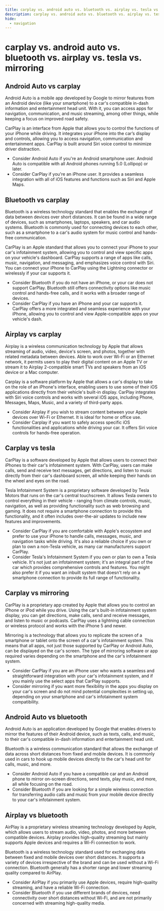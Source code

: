 ```yaml
---
title: carplay vs. android auto vs. bluetooth vs. airplay vs. tesla vs. mirroring
description: carplay vs. android auto vs. bluetooth vs. airplay vs. tesla vs. mirroring
hide:
  - navigation
---
```

# carplay vs. android auto vs. bluetooth vs. airplay vs. tesla vs. mirroring

## Android Auto vs carplay
Android Auto is a mobile app developed by Google to mirror features from an Android device (like your smartphone) to a car's compatible in-dash information and entertainment head unit. With it, you can access apps for navigation, communication, and music streaming, among other things, while keeping a focus on improved road safety.

CarPlay is an interface from Apple that allows you to control the functions of your iPhone while driving. It integrates your iPhone into the car’s display and controls, allowing you to access navigation, communication and entertainment apps. CarPlay is built around Siri voice control to minimize driver distraction.

- Consider Android Auto if you're an Android smartphone user. Android Auto is compatible with all Android phones running 5.0 (Lollipop) or later.
- Consider CarPlay if you're an iPhone user. It provides a seamless integration with all of iOS features and functions such as Siri and Apple Maps.


## Bluetooth vs carplay
Bluetooth is a wireless technology standard that enables the exchange of data between devices over short distances. It can be found in a wide range of devices, such as smartphones, laptops, speakers, and car audio systems. Bluetooth is commonly used for connecting devices to each other, such as a smartphone to a car's audio system for music control and hands-free communication.

CarPlay is an Apple standard that allows you to connect your iPhone to your car's infotainment system, allowing you to control and view specific apps on your vehicle's dashboard. CarPlay supports a range of apps like calls, music, navigation, and messaging, and emphasizes voice control with Siri. You can connect your iPhone to CarPlay using the Lightning connector or wirelessly if your car supports it.

- Consider Bluetooth if you do not have an iPhone, or your car does not support CarPlay. Bluetooth still offers connectivity options like music control and hands-free calls, and it works with a broader range of devices.
- Consider CarPlay if you have an iPhone and your car supports it. CarPlay offers a more integrated and seamless experience with your iPhone, allowing you to control and view Apple-compatible apps on your vehicle's dash.


## Airplay vs carplay
Airplay is a wireless communication technology by Apple that allows streaming of audio, video, device's screen, and photos, together with related metadata between devices. Able to work over Wi-Fi or an Ethernet network, it permits users to play their digital content on an Apple TV or stream it to Airplay 2-compatible smart TVs and speakers from an iOS device or a Mac computer.

Carplay is a software platform by Apple that allows a car's display to take on the role of an iPhone's interface, enabling users to use some of their iOS applications directly from their vehicle's built-in display. CarPlay integrates with Siri voice controls and works with several iOS apps, including Phone, Messages, Maps, Music, and a variety of third-party apps.

- Consider Airplay if you wish to stream content between your Apple devices over Wi-Fi or Ethernet. It is ideal for home or office use.
- Consider Carplay if you want to safely access specific iOS functionalities and applications while driving your car. It offers Siri voice controls for hands-free operation.


## Carplay vs tesla
CarPlay is a software developed by Apple that allows users to connect their iPhones to their car's infotainment system. With CarPlay, users can make calls, send and receive text messages, get directions, and listen to music directly from their car's dashboard screen, all while keeping their hands on the wheel and eyes on the road.

Tesla Infotainment System is a proprietary software developed by Tesla Motors that runs on the car's central touchscreen. It allows Tesla owners to control everything in their vehicle - ranging from climate controls, music, navigation, as well as providing functionality such as web browsing and gaming. It does not require a smartphone connection to provide this functionality, and it often includes over-the-air updates to include new features and improvements.

- Consider CarPlay if you are comfortable with Apple's ecosystem and prefer to use your iPhone to handle calls, messages, music, and navigation tasks while driving. It's also a reliable choice if you own or plan to own a non-Tesla vehicle, as many car manufacturers support CarPlay.
- Consider Tesla's Infotainment System if you own or plan to own a Tesla vehicle. It's not just an infotainment system; it's an integral part of the car which provides comprehensive controls and features. You might also prefer it if you want an inbuilt system that doesn't rely on a smartphone connection to provide its full range of functionality.


## Carplay vs mirroring
CarPlay is a proprietary app created by Apple that allows you to control an iPhone or iPod while you drive. Using the car's built-in infotainment system display, you can get directions, make calls, send and receive messages, and listen to music or podcasts. CarPlay uses a lightning cable connection or wireless protocol and works with the iPhone 5 and newer.

Mirroring is a technology that allows you to replicate the screen of a smartphone or tablet onto the screen of a car's infotainment system. This means that all apps, not just those supported by CarPlay or Android Auto, can be displayed on the car's screen. The type of mirroring software or app required varies depending on the smartphone and the car's infotainment system. 

- Consider CarPlay if you are an iPhone user who wants a seamless and straightforward integration with your car's infotainment system, and if you mainly use the select apps that CarPlay supports.
- Consider mirroring if you want more flexibility in the apps you display on your car's screen and do not mind potential complexities in setting up, depending on your smartphone and car's infotainment system compatibility.


## Android Auto vs bluetooth
Android Auto is an application developed by Google that enables drivers to mirror the features of their Android device, such as texts, calls, and music, to their car's compatible in-dash information and entertainment head unit.

Bluetooth is a wireless communication standard that allows the exchange of data across short distances from fixed and mobile devices. It is commonly used in cars to hook up mobile devices directly to the car's head unit for calls, music, and more.

- Consider Android Auto if you have a compatible car and an Android phone to mirror on-screen directions, send texts, play music, and more, all while focusing on the road.
- Consider Bluetooth if you are looking for a simple wireless connection for transferring audio calls and music from your mobile device directly to your car's infotainment system.


## Airplay vs bluetooth
AirPlay is a proprietary wireless streaming technology developed by Apple, which allows users to stream audio, video, photos, and more between compatible devices. Airplay provides high-quality streaming but mainly supports Apple devices and requires a Wi-Fi connection to work.

Bluetooth is a wireless technology standard used for exchanging data between fixed and mobile devices over short distances. It supports a variety of devices irrespective of the brand and can be used without a Wi-Fi connection. Bluetooth generally has a shorter range and lower streaming quality compared to AirPlay.

- Consider AirPlay if you primarily use Apple devices, require high-quality streaming, and have a reliable Wi-Fi connection.
- Consider Bluetooth if you use different brands of devices, need connectivity over short distances without Wi-Fi, and are not primarily concerned with streaming high-quality media.





